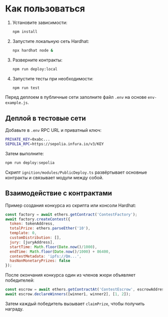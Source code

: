 # Как пользоваться

1. Установите зависимости:
   ```bash
   npm install
   ```
2. Запустите локальную сеть Hardhat:
   ```bash
   npx hardhat node &
   ```
3. Разверните контракты:
   ```bash
   npm run deploy:local
   ```
4. Запустите тесты при необходимости:
   ```bash
   npm run test
   ```

Перед деплоем в публичные сети заполните файл `.env` на основе `env-example.js`.

## Деплой в тестовые сети

Добавьте в `.env` RPC URL и приватный ключ:
```bash
PRIVATE_KEY=0xabc...
SEPOLIA_RPC=https://sepolia.infura.io/v3/KEY
```
Затем выполните:
```bash
npm run deploy:sepolia
```

Скрипт `ignition/modules/PublicDeploy.ts` развёртывает основные контракты и связывает модули между собой.

## Взаимодействие с контрактами

Пример создания конкурса из скрипта или консоли Hardhat:
```javascript
const factory = await ethers.getContract('ContestFactory');
await factory.createContest({
  token: tokenAddress,
  totalPrize: ethers.parseEther('10'),
  template: 0,
  customDistribution: [],
  jury: [juryAddress],
  startTime: Math.floor(Date.now()/1000),
  endTime: Math.floor(Date.now()/1000) + 86400,
  contestMetadata: 'ipfs://Qm...',
  hasNonMonetaryPrizes: false
});
```

После окончания конкурса один из членов жюри объявляет победителей:
```javascript
const escrow = await ethers.getContractAt('ContestEscrow', escrowAddress);
await escrow.declareWinners([winner1, winner2], [1, 2]);
```
Затем каждый победитель вызывает `claimPrize`, чтобы получить награду.
